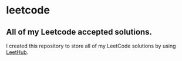 # leetcode

## All of my Leetcode accepted solutions.

I created this repository to store all of my LeetCode solutions by using [LeetHub](https://github.com/QasimWani/LeetHub).
